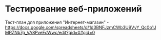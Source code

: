 # Тестирование веб-приложений
Тест-план для приложения "Интернет-магазин" - https://docs.google.com/spreadsheets/d/1d3BNFJzmCWb3U9VvY_Qc0o1JMRZNb7g_VA8PveEcWwc/edit?gid=0#gid=0  
